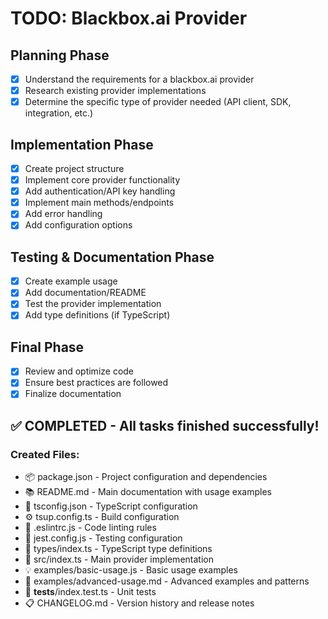 # TODO: Blackbox.ai Provider

## Planning Phase
- [x] Understand the requirements for a blackbox.ai provider
- [x] Research existing provider implementations
- [x] Determine the specific type of provider needed (API client, SDK, integration, etc.)

## Implementation Phase
- [x] Create project structure
- [x] Implement core provider functionality
- [x] Add authentication/API key handling
- [x] Implement main methods/endpoints
- [x] Add error handling
- [x] Add configuration options

## Testing & Documentation Phase
- [x] Create example usage
- [x] Add documentation/README
- [x] Test the provider implementation
- [x] Add type definitions (if TypeScript)

## Final Phase
- [x] Review and optimize code
- [x] Ensure best practices are followed
- [x] Finalize documentation

## ✅ COMPLETED - All tasks finished successfully!

### Created Files:
- 📦 package.json - Project configuration and dependencies
- 📚 README.md - Main documentation with usage examples
- 🔧 tsconfig.json - TypeScript configuration
- ⚙️ tsup.config.ts - Build configuration
- 🎯 .eslintrc.js - Code linting rules
- 🧪 jest.config.js - Testing configuration
- 📝 types/index.ts - TypeScript type definitions
- 🚀 src/index.ts - Main provider implementation
- 💡 examples/basic-usage.js - Basic usage examples
- 📖 examples/advanced-usage.md - Advanced examples and patterns
- 🧪 __tests__/index.test.ts - Unit tests
- 📋 CHANGELOG.md - Version history and release notes
